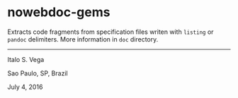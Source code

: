 # nowebdoc-gems

Extracts code fragments from specification files writen with `listing` or `pandoc` delimiters. More information in `doc` directory.

----

Italo S. Vega

Sao Paulo, SP, Brazil

July 4, 2016

